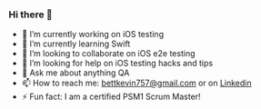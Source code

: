 ### Hi there 👋

- 🔭 I’m currently working on iOS testing
- 🌱 I’m currently learning Swift
- 👯 I’m looking to collaborate on iOS e2e testing
- 🤔 I’m looking for help on iOS testing hacks and tips
- 💬 Ask me about anything QA
- 📫 How to reach me: bettkevin757@gmail.com or on [Linkedin](https://www.linkedin.com/in/kevinbett/)
- ⚡ Fun fact: I am a certified PSM1 Scrum Master!
